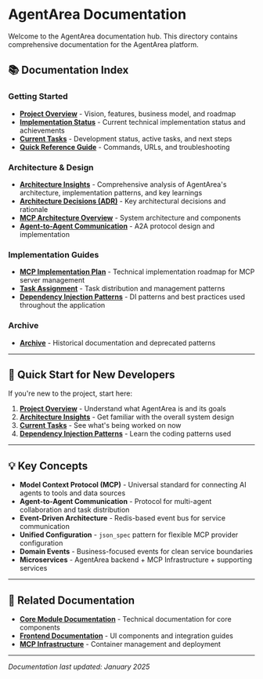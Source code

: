 # AgentArea Documentation

Welcome to the AgentArea documentation hub. This directory contains comprehensive documentation for the AgentArea platform.

## 📚 Documentation Index

### **Getting Started**
- **[Project Overview](./project-overview.md)** - Vision, features, business model, and roadmap
- **[Implementation Status](./implementation-status.md)** - Current technical implementation status and achievements
- **[Current Tasks](./current-tasks.md)** - Development status, active tasks, and next steps
- **[Quick Reference Guide](./quick-reference.md)** - Commands, URLs, and troubleshooting

### **Architecture & Design**
- **[Architecture Insights](./architecture_insights.md)** - Comprehensive analysis of AgentArea's architecture, implementation patterns, and key learnings
- **[Architecture Decisions (ADR)](./architecture-decisions.md)** - Key architectural decisions and rationale
- **[MCP Architecture Overview](./mcp_architecture.md)** - System architecture and components
- **[Agent-to-Agent Communication](./agent_to_agent_communication.md)** - A2A protocol design and implementation

### **Implementation Guides**
- **[MCP Implementation Plan](./mcp-implementation-plan.md)** - Technical implementation roadmap for MCP server management
- **[Task Assignment](./task_assignment.md)** - Task distribution and management patterns
- **[Dependency Injection Patterns](./dependency_injection_patterns.md)** - DI patterns and best practices used throughout the application

### **Archive**
- **[Archive](./archive/)** - Historical documentation and deprecated patterns

---

## 🎯 **Quick Start for New Developers**

If you're new to the project, start here:

1. **[Project Overview](./project-overview.md)** - Understand what AgentArea is and its goals
2. **[Architecture Insights](./architecture_insights.md)** - Get familiar with the overall system design
3. **[Current Tasks](./current-tasks.md)** - See what's being worked on now
4. **[Dependency Injection Patterns](./dependency_injection_patterns.md)** - Learn the coding patterns used

---

## 💡 **Key Concepts**

- **Model Context Protocol (MCP)** - Universal standard for connecting AI agents to tools and data sources
- **Agent-to-Agent Communication** - Protocol for multi-agent collaboration and task distribution
- **Event-Driven Architecture** - Redis-based event bus for service communication
- **Unified Configuration** - `json_spec` pattern for flexible MCP provider configuration
- **Domain Events** - Business-focused events for clean service boundaries
- **Microservices** - AgentArea backend + MCP Infrastructure + supporting services

---

## 📖 **Related Documentation**

- **[Core Module Documentation](../core/docs/)** - Technical documentation for core components
- **[Frontend Documentation](../frontend/)** - UI components and integration guides
- **[MCP Infrastructure](../mcp-infrastructure/)** - Container management and deployment

---

*Documentation last updated: January 2025*
